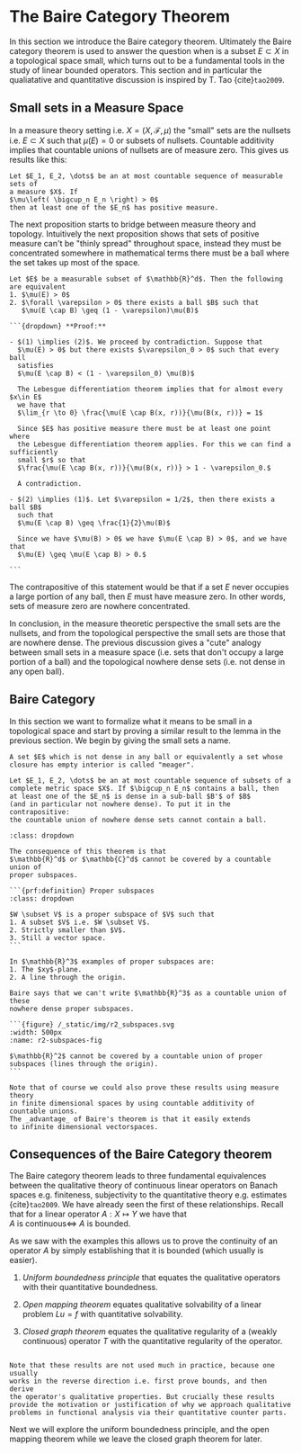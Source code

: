 # The Baire Category Theorem

In this section we introduce the Baire category theorem. Ultimately the
Baire category theorem is used to answer the question when is a subset $E \subset X$
in a topological space small, which turns out to be a fundamental tools in the study
of linear bounded operators.
This section and in particular the qualiatative and
quantitative discussion is inspired by T. Tao {cite}`tao2009`.

## Small sets in a Measure Space

In a measure theory setting i.e. $X = (X, \mathcal{F}, \mu)$ the "small"
sets are the nullsets i.e. $E \subset X$ such that $\mu(E) = 0$ or subsets
of nullsets. Countable additivity implies that countable unions of nullsets
are of measure zero. This gives us results like this:

```{prf:lemma}
Let $E_1, E_2, \dots$ be an at most countable sequence of measurable sets of
a measure $X$. If
$\mu\left( \bigcup_n E_n \right) > 0$
then at least one of the $E_n$ has positive measure.
```

The next proposition starts to bridge between measure theory and topology. Intuitively
the next proposition shows that sets of positive measure can't be "thinly spread" throughout
space, instead they must be concentrated somewhere in mathematical terms there must be a
ball where the set takes up most of the space.

````{prf:proposition}
Let $E$ be a measurable subset of $\mathbb{R}^d$. Then the following are equivalent
1. $\mu(E) > 0$
2. $\forall \varepsilon > 0$ there exists a ball $B$ such that
   $\mu(E \cap B) \geq (1 - \varepsilon)\mu(B)$

```{dropdown} **Proof:**

- $(1) \implies (2)$. We proceed by contradiction. Suppose that
  $\mu(E) > 0$ but there exists $\varepsilon_0 > 0$ such that every ball
  satisfies
  $\mu(E \cap B) < (1 - \varepsilon_0) \mu(B)$

  The Lebesgue differentiation theorem implies that for almost every $x\in E$
  we have that
  $\lim_{r \to 0} \frac{\mu(E \cap B(x, r))}{\mu(B(x, r))} = 1$

  Since $E$ has positive measure there must be at least one point where
  the Lebesgue differentiation theorem applies. For this we can find a sufficiently
  small $r$ so that
  $\frac{\mu(E \cap B(x, r))}{\mu(B(x, r))} > 1 - \varepsilon_0.$

  A contradiction.

- $(2) \implies (1)$. Let $\varepsilon = 1/2$, then there exists a ball $B$
  such that
  $\mu(E \cap B) \geq \frac{1}{2}\mu(B)$

  Since we have $\mu(B) > 0$ we have $\mu(E \cap B) > 0$, and we have that
  $\mu(E) \geq \mu(E \cap B) > 0.$

```
````

The contrapositive of this statement would be that if a set $E$ never
occupies a large portion of any ball, then $E$ must have measure zero.
In other words, sets of measure zero are nowhere concentrated.

In conclusion, in the measure theoretic perspective the small sets are the nullsets,
and from the topological perspective the small sets are those that are nowhere
dense. The previous discussion gives a "cute" analogy between small sets in a measure
space (i.e. sets that don't occupy a large portion of a ball) and the topological
nowhere dense sets (i.e. not dense in any open ball).

## Baire Category

In this section we want to formalize what it means to be small in a topological space
and start by proving a similar result to the lemma in the previous section.
We begin by giving the small sets a name.

```{prf:definition}
A set $E$ which is not dense in any ball or equivalently a set whose
closure has empty interior is called "meager".
```

```{prf:theorem}
Let $E_1, E_2, \dots$ be an at most countable sequence of subsets of a
complete metric space $X$. If $\bigcup_n E_n$ contains a ball, then
at least one of the $E_n$ is dense in a sub-ball $B'$ of $B$
(and in particular not nowhere dense). To put it in the contrapositive:
the countable union of nowhere dense sets cannot contain a ball.
```


````{prf:example} **Why do we care?**
:class: dropdown

The consequence of this theorem is that
$\mathbb{R}^d$ or $\mathbb{C}^d$ cannot be covered by a countable union of
proper subspaces.

```{prf:definition} Proper subspaces
:class: dropdown

$W \subset V$ is a proper subspace of $V$ such that
1. A subset $V$ i.e. $W \subset V$.
2. Strictly smaller than $V$.
3. Still a vector space.
```

In $\mathbb{R}^3$ examples of proper subspaces are:
1. The $xy$-plane.
2. A line through the origin.

Baire says that we can't write $\mathbb{R}^3$ as a countable union of these
nowhere dense proper subspaces.

```{figure} /_static/img/r2_subspaces.svg
:width: 500px
:name: r2-subspaces-fig

$\mathbb{R}^2$ cannot be covered by a countable union of proper subspaces (lines through the origin).
```
````

```{prf:remark}
Note that of course we could also prove these results using measure theory
in finite dimensional spaces by using countable additivity of countable unions.
The _advantage_ of Baire's theorem is that it easily extends
to infinite dimensional vectorspaces.
```


## Consequences of the Baire Category theorem

The Baire category theorem leads to three fundamental equivalences between the
qualitative theory of continuous linear operators on Banach spaces e.g.
finiteness, subjectivity to the quantitative theory e.g. estimates {cite}`tao2009`.
We have already seen the first of these relationships.
Recall that for a linear operator $A : X \mapsto Y$ we have that
$A\ \mathrm{is\ continuous} \iff\ A\ \mathrm{is\ bounded}.$

As we saw with the examples this allows us to prove the continuity of an operator
$A$ by simply establishing that it is bounded (which usually is easier).

1. _Uniform boundedness principle_ that equates the qualitative
   operators with their quantitative boundedness.

2. _Open mapping theorem_ equates qualitative solvability
   of a linear problem $Lu = f$ with quantitative solvability.

3. _Closed graph theorem_ equates the qualitative regularity
   of a (weakly continuous) operator $T$ with the quantitative regularity of
   the operator.


```{prf:remark}

Note that these results are not used much in practice, because one usually
works in the reverse direction i.e. first prove bounds, and then derive
the operator's qualitative properties. But crucially these results
provide the motivation or justification of why we approach qualitative
problems in functional analysis via their quantitative counter parts.
```

Next we will explore the uniform boundedness principle, and the open
mapping theorem while we leave the closed graph theorem for later.






